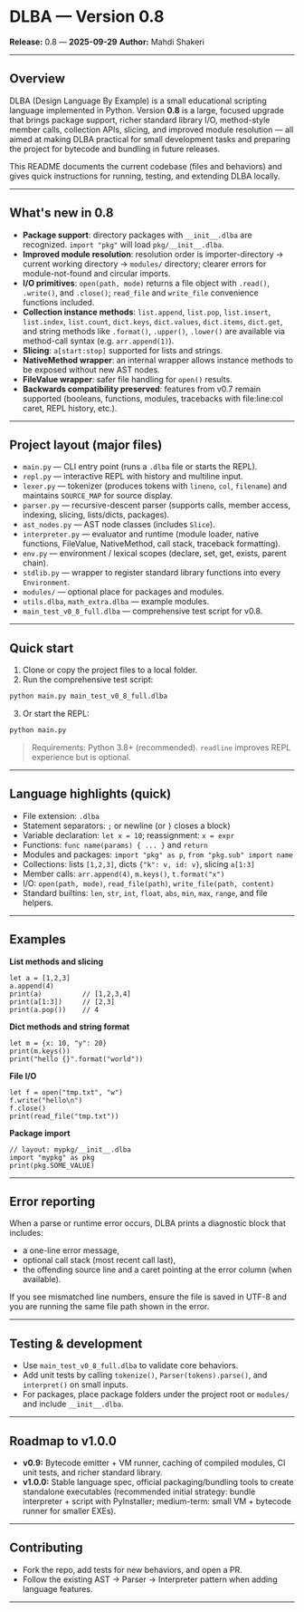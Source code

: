 # DLBA — Version 0.8

**Release:** 0.8 — **2025-09-29**
**Author:** Mahdi Shakeri

---

## Overview

DLBA (Design Language By Example) is a small educational scripting language implemented in Python. Version **0.8** is a large, focused upgrade that brings package support, richer standard library I/O, method-style member calls, collection APIs, slicing, and improved module resolution — all aimed at making DLBA practical for small development tasks and preparing the project for bytecode and bundling in future releases.

This README documents the current codebase (files and behaviors) and gives quick instructions for running, testing, and extending DLBA locally.

---

## What's new in 0.8

* **Package support**: directory packages with `__init__.dlba` are recognized. `import "pkg"` will load `pkg/__init__.dlba`.
* **Improved module resolution**: resolution order is importer-directory → current working directory → `modules/` directory; clearer errors for module-not-found and circular imports.
* **I/O primitives**: `open(path, mode)` returns a file object with `.read()`, `.write()`, and `.close()`; `read_file` and `write_file` convenience functions included.
* **Collection instance methods**: `list.append`, `list.pop`, `list.insert`, `list.index`, `list.count`, `dict.keys`, `dict.values`, `dict.items`, `dict.get`, and string methods like `.format()`, `.upper()`, `.lower()` are available via method-call syntax (e.g. `arr.append(1)`).
* **Slicing**: `a[start:stop]` supported for lists and strings.
* **NativeMethod wrapper**: an internal wrapper allows instance methods to be exposed without new AST nodes.
* **FileValue wrapper**: safer file handling for `open()` results.
* **Backwards compatibility preserved**: features from v0.7 remain supported (booleans, functions, modules, tracebacks with file:line:col caret, REPL history, etc.).

---

## Project layout (major files)

* `main.py` — CLI entry point (runs a `.dlba` file or starts the REPL).
* `repl.py` — interactive REPL with history and multiline input.
* `lexer.py` — tokenizer (produces tokens with `lineno`, `col`, `filename`) and maintains `SOURCE_MAP` for source display.
* `parser.py` — recursive-descent parser (supports calls, member access, indexing, slicing, lists/dicts, packages).
* `ast_nodes.py` — AST node classes (includes `Slice`).
* `interpreter.py` — evaluator and runtime (module loader, native functions, FileValue, NativeMethod, call stack, traceback formatting).
* `env.py` — environment / lexical scopes (declare, set, get, exists, parent chain).
* `stdlib.py` — wrapper to register standard library functions into every `Environment`.
* `modules/` — optional place for packages and modules.
* `utils.dlba`, `math_extra.dlba` — example modules.
* `main_test_v0_8_full.dlba` — comprehensive test script for v0.8.

---

## Quick start

1. Clone or copy the project files to a local folder.
2. Run the comprehensive test script:

```bash
python main.py main_test_v0_8_full.dlba
```

3. Or start the REPL:

```bash
python main.py
```

> Requirements: Python 3.8+ (recommended). `readline` improves REPL experience but is optional.

---

## Language highlights (quick)

* File extension: `.dlba`
* Statement separators: `;` or newline (or `}` closes a block)
* Variable declaration: `let x = 10`; reassignment: `x = expr`
* Functions: `func name(params) { ... }` and `return`
* Modules and packages: `import "pkg" as p`, `from "pkg.sub" import name`
* Collections: lists `[1,2,3]`, dicts `{"k": v, id: v}`, slicing `a[1:3]`
* Member calls: `arr.append(4)`, `m.keys()`, `t.format("x")`
* I/O: `open(path, mode)`, `read_file(path)`, `write_file(path, content)`
* Standard builtins: `len`, `str`, `int`, `float`, `abs`, `min`, `max`, `range`, and file helpers.

---

## Examples

**List methods and slicing**

```dlba
let a = [1,2,3]
a.append(4)
print(a)          // [1,2,3,4]
print(a[1:3])     // [2,3]
print(a.pop())    // 4
```

**Dict methods and string format**

```dlba
let m = {x: 10, "y": 20}
print(m.keys())
print("hello {}".format("world"))
```

**File I/O**

```dlba
let f = open("tmp.txt", "w")
f.write("hello\n")
f.close()
print(read_file("tmp.txt"))
```

**Package import**

```
// layout: mypkg/__init__.dlba
import "mypkg" as pkg
print(pkg.SOME_VALUE)
```

---

## Error reporting

When a parse or runtime error occurs, DLBA prints a diagnostic block that includes:

* a one-line error message,
* optional call stack (most recent call last),
* the offending source line and a caret pointing at the error column (when available).

If you see mismatched line numbers, ensure the file is saved in UTF-8 and you are running the same file path shown in the error.

---

## Testing & development

* Use `main_test_v0_8_full.dlba` to validate core behaviors.
* Add unit tests by calling `tokenize()`, `Parser(tokens).parse()`, and `interpret()` on small inputs.
* For packages, place package folders under the project root or `modules/` and include `__init__.dlba`.

---

## Roadmap to v1.0.0

* **v0.9:** Bytecode emitter + VM runner, caching of compiled modules, CI unit tests, and richer standard library.
* **v1.0.0:** Stable language spec, official packaging/bundling tools to create standalone executables (recommended initial strategy: bundle interpreter + script with PyInstaller; medium-term: small VM + bytecode runner for smaller EXEs).

---

## Contributing

* Fork the repo, add tests for new behaviors, and open a PR.
* Follow the existing AST → Parser → Interpreter pattern when adding language features.
---
